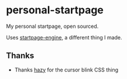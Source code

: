 # personal-startpage
My personal startpage, open sourced. 

Uses [startpage-engine](https://github.com/tacohitbox/startpage-engine), a different thing I made.

## Thanks

- Thanks [hazy](https://hazy.gay) for the cursor blink CSS thing